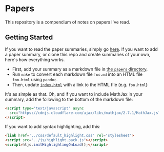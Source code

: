 # Papers
This repository is a compendium of notes on papers I've read.

## Getting Started
If you want to read the paper summaries, simply go
[here](https://mwhittaker.github.io/papers). If you want to add a paper
summary, or clone this repo and create summaries of your own, here's how
everything works.

- First, add your summary as a markdown file in [the `papers`
  directory](papers/).
- Run `make` to convert each markdown file `foo.md` into an HTML file
  `foo.html` using `pandoc`.
- Then, update [`index.html`](index.html) with a link to the HTML file (e.g.
  `foo.html`)

It's as simple as that. Oh, and if you want to include MathJax in your summary,
add the following to the bottom of the markdown file:

```html
<script type="text/javascript" async
  src="https://cdnjs.cloudflare.com/ajax/libs/mathjax/2.7.1/MathJax.js?config=TeX-MML-AM_CHTML">
</script>
```

If you want to add syntax highlighting, add this:

```html
<link href='../css/default_highlight.css' rel='stylesheet'>
<script src="../js/highlight.pack.js"></script>
<script>hljs.initHighlightingOnLoad();</script>
```
